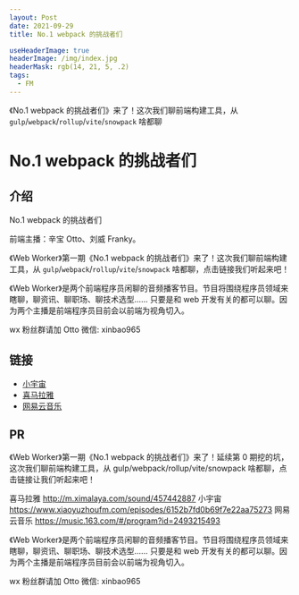 ```yaml
---
layout: Post
date: 2021-09-29
title: No.1 webpack 的挑战者们

useHeaderImage: true
headerImage: /img/index.jpg
headerMask: rgb(14, 21, 5, .2)
tags:
  - FM
---
```


《No.1 webpack 的挑战者们》来了！这次我们聊前端构建工具，从 `gulp`/`webpack`/`rollup`/`vite`/`snowpack` 啥都聊

<!-- more -->

# No.1 webpack 的挑战者们

## 介绍

No.1 webpack 的挑战者们

前端主播：辛宝 Otto、刘威 Franky。

《Web Worker》第一期《No.1 webpack 的挑战者们》来了！这次我们聊前端构建工具，从 `gulp`/`webpack`/`rollup`/`vite`/`snowpack` 啥都聊，点击链接我们听起来吧！

《Web Worker》是两个前端程序员闲聊的音频播客节目。节目将围绕程序员领域来瞎聊，聊资讯、聊职场、聊技术选型...... 只要是和 web 开发有关的都可以聊。因为两个主播是前端程序员目前会以前端为视角切入。

wx 粉丝群请加 Otto 微信: xinbao965

## 链接

- [小宇宙](https://www.xiaoyuzhoufm.com/episodes/6152b7fd0b69f7e22aa75273)
- [喜马拉雅](http://m.ximalaya.com/sound/457442887)
- [网易云音乐](https://music.163.com/#/program?id=2493215493)

## PR

《Web Worker》第一期《No.1 webpack 的挑战者们》来了！延续第 0 期挖的坑，这次我们聊前端构建工具，从 gulp/webpack/rollup/vite/snowpack 啥都聊，点击链接让我们听起来吧！

喜马拉雅 http://m.ximalaya.com/sound/457442887
小宇宙 https://www.xiaoyuzhoufm.com/episodes/6152b7fd0b69f7e22aa75273
网易云音乐 https://music.163.com/#/program?id=2493215493

《Web Worker》是两个前端程序员闲聊的音频播客节目。节目将围绕程序员领域来瞎聊，聊资讯、聊职场、聊技术选型...... 只要是和 web 开发有关的都可以聊。因为两个主播是前端程序员目前会以前端为视角切入。

wx 粉丝群请加 Otto 微信: xinbao965
